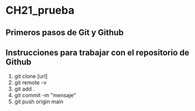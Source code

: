 # CH21_prueba
Primeros pasos de Git y Github
---
## Instrucciones para trabajar con el repositorio de Github
1. git clone [url]
2. git remote -v
3. git add .
4. git commit -m "mensaje"
5. git  push origin main
